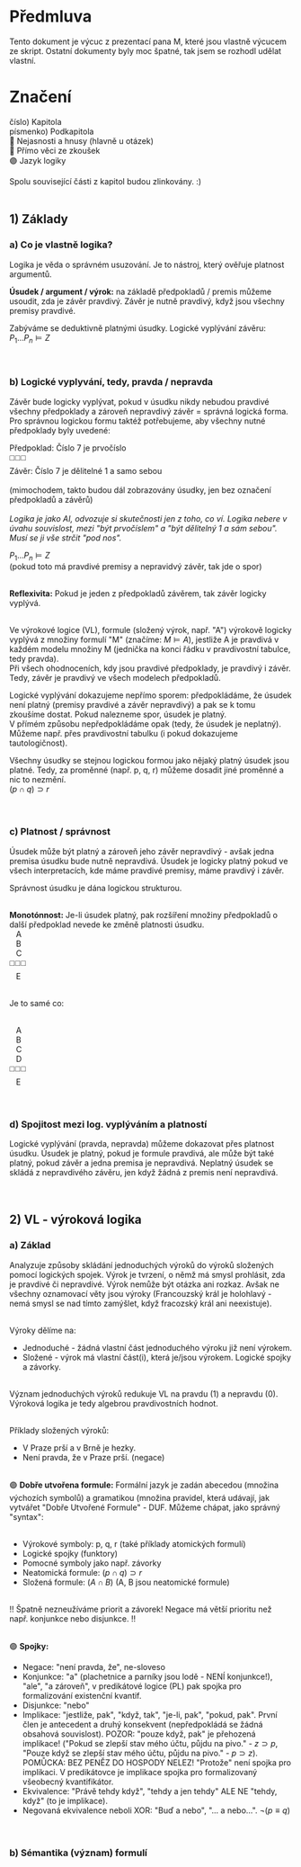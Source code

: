# Předmluva
Tento dokument je výcuc z prezentací pana M, které jsou vlastně výcucem ze skript. Ostatní dokumenty byly moc špatné, tak jsem se rozhodl udělat vlastní.

# Značení
číslo) Kapitola <br />
písmenko) Podkapitola <br />
🔴 Nejasnosti a hnusy (hlavně u otázek)<br />
🔵 Přímo věci ze zkoušek <br />
🟣 Jazyk logiky <br />

Spolu související části z kapitol budou zlinkovány. :) <br /><br />

## 1) Základy
### a) Co je vlastně logika?
Logika je věda o správném usuzování. Je to nástroj, který ověřuje platnost argumentů.

**Úsudek / argument / výrok:** na základě předpokladů / premis můžeme usoudit, zda je závěr pravdivý. Závěr je nutně pravdivý, když jsou všechny premisy pravdivé.

Zabýváme se deduktivně platnými úsudky. Logické vyplývání závěru:
$P_1...P_n\models Z$ <br /><br /><br />



### b) Logické vyplyvání, tedy, pravda / nepravda
Závěr bude logicky vyplývat, pokud v úsudku nikdy nebudou pravdivé všechny předpoklady a zároveň nepravdivý závěr = správná logická forma. Pro správnou logickou formu taktéž potřebujeme, aby všechny nutné předpoklady byly uvedené:

Předpoklad: Číslo 7 je prvočíslo <br />
◻️◻️◻️ <br />
Závěr: Číslo 7 je dělitelné 1 a samo sebou <br /><br />
(mimochodem, takto budou dál zobrazovány úsudky, jen bez označení předpokladů a závěrů) <br /><br />
*Logika je jako AI, odvozuje si skutečnosti jen z toho, co ví. Logika nebere v úvahu souvislost, mezi "být prvočíslem" a "být dělitelný 1 a sám sebou". Musí se ji vše strčit "pod nos".* <br />

$P_1...P_n\models Z$ <br />
(pokud toto má pravdivé premisy a nepravidvý závěr, tak jde o spor) <br /><br />

**Reflexivita:** Pokud je jeden z předpokladů závěrem, tak závěr logicky vyplývá. <br /><br />

Ve výrokové logice (VL), formule (složený výrok, např. "A") výrokově logicky vyplývá z množiny formulí "M" (značíme: $M\models A$), jestliže A je pravdivá v každém modelu množiny M (jednička na konci řádku v pravdivostní tabulce, tedy pravda). <br />
Při všech ohodnoceních, kdy jsou pravdivé předpoklady, je pravdivý i závěr. Tedy, závěr je pravdivý ve všech modelech předpokladů. <br />

Logické vyplývání dokazujeme nepřímo sporem: předpokládáme, že úsudek není platný (premisy pravdivé a závěr nepravdivý) a pak se k tomu zkoušíme dostat. Pokud nalezneme spor, úsudek je platný. <br />
V přímém způsobu nepředpokládáme opak (tedy, že úsudek je neplatný). Můžeme např. přes pravdivostní tabulku (i pokud dokazujeme tautologičnost). <br />

Všechny úsudky se stejnou logickou formou jako nějaký platný úsudek jsou platné. Tedy, za proměnné (např. p, q, r) můžeme dosadit jiné proměnné a nic to nezmění. <br /> $(p \cap q) \supset r$ <br /><br /><br />



### c) Platnost / správnost
Úsudek může být platný a zároveň jeho závěr nepravdivý - avšak jedna premisa úsudku bude nutně nepravdivá. Úsudek je logicky platný pokud ve všech interpretacích, kde máme pravdivé premisy, máme pravdivý i závěr. <br />

Správnost úsudku je dána logickou strukturou. <br /><br />

**Monotónnost:** Je-li úsudek platný, pak rozšíření množiny předpokladů o další předpoklad nevede ke změně platnosti úsudku. <br />
&nbsp;&nbsp; A <br />
&nbsp;&nbsp; B <br />
&nbsp;&nbsp; C <br />
◻️◻️◻️ <br />
&nbsp;&nbsp; E <br /><br />

Je to samé co: <br /><br />

&nbsp;&nbsp; A <br />
&nbsp;&nbsp; B <br />
&nbsp;&nbsp; C <br />
&nbsp;&nbsp; D <br />
◻️◻️◻️ <br />
&nbsp;&nbsp; E <br /><br /><br />



### d) Spojitost mezi log. vyplýváním a platností
Logické vyplývání (pravda, nepravda) můžeme dokazovat přes platnost úsudku. Úsudek je platný, pokud je formule pravdivá, ale může být také platný, pokud závěr a jedna premisa je nepravdivá. Neplatný úsudek se skládá z nepravdivého závěru, jen když žádná z premis není nepravdivá. <br /><br /><br />

## 2) VL - výroková logika
### a) Základ
Analyzuje způsoby skládání jednoduchých výroků do výroků složených pomocí logických spojek. Výrok je tvrzení, o němž má smysl prohlásit, zda je pravdivé či nepravdivé. Výrok nemůže být otázka ani rozkaz. Avšak ne všechny oznamovací věty jsou výroky (Francouzský král je holohlavý - nemá smysl se nad tímto zamýšlet, když fracozský král ani neexistuje).<br /><br />

Výroky dělíme na: <br />
*	Jednoduché - žádná vlastní část jednoduchého výroku již není výrokem.
*	Složené - výrok má vlastní část(i), která je/jsou výrokem. Logické spojky a závorky. <br /><br />

Význam jednoduchých výroků redukuje VL na pravdu (1) a nepravdu (0). Výroková logika je tedy algebrou pravdivostních hodnot. <br /><br />

Příklady složených výroků: <br />
*	V Praze prší a v Brně je hezky.
*	Není pravda, že v Praze prší. (negace) <br /><br />

🟣 **Dobře utvořena formule:** Formální jazyk je zadán abecedou (množina výchozích symbolů) a gramatikou (množina pravidel, která udávají, jak vytvářet "Dobře Utvořené Formule" - DUF. Můžeme chápat, jako správný "syntax": <br /><br />

*	Výrokové symboly: p, q, r (také příklady atomických formulí)
*	Logické spojky (funktory)
*	Pomocné symboly jako např. závorky
* Neatomická formule: $(p \cap q) \supset r$
* Složená formule: $(A \cap B)$ (A, B jsou neatomické formule) <br /><br />

!! Špatně nezneužíváme priorit a závorek! Negace má větší prioritu než např. konjunkce nebo disjunkce. !! <br /><br />

🟣 **Spojky:**
* Negace: "není pravda, že", ne-sloveso
* Konjunkce: "a" (plachetnice a parníky jsou lodě - NENÍ konjunkce!), "ale", "a zároveň", v predikátové logice (PL) pak spojka pro formalizování existenční kvantif.
* Disjunkce: "nebo"
* Implikace: "jestliže, pak", "když, tak", "je-li, pak", "pokud, pak". První člen je antecedent a druhý konsekvent (nepředpokládá se žádná obsahová souvislost). POZOR: "pouze když, pak" je přehozená implikace! ("Pokud se zlepší stav mého účtu, půjdu na pivo." - $z \supset p$, "Pouze když se zlepší stav mého účtu, půjdu na pivo." - $p \supset z$). POMŮCKA: BEZ PENĚZ DO HOSPODY NELEZ! "Protože" není spojka pro implikaci. V predikátovce je implikace spojka pro formalizovaný všeobecný kvantifikátor.
* Ekvivalence: "Právě tehdy když", "tehdy a jen tehdy" ALE NE "tehdy, když" (to je implikace).
*	Negovaná ekvivalence neboli XOR: "Buď a nebo", "... a nebo...". $\neg(p ≡ q)$ <br /><br /><br />



### b) Sémantika (význam) formulí
